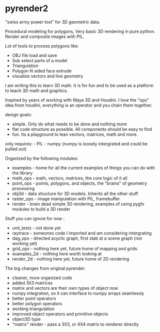 # pyrender2

"swiss army power tool" for 3D geometric data. 

Procedural modeling for polygons, 
Very basic 3D rendering in pure python.
Render and composite images with PIL. 


Lot of tools to process polygons like:

   - OBJ file load and save 
   - Sub select parts of a model 
   - Triangulation 
   - Polygon N sided face extrude 
   - visualize vectors and line geometry 




I am writing this to learn 3D math. It is for fun and to be used
as a platform to teach 3D math and graphics. 

Inspired by years of working with Maya 3D and Houdini. 
I love the "ops" idea from houdini, everything is an operator and
you chain them together.



design goals:
   - simple. Only do what needs to be done and nothing more
   - flat code structure as possible. All components should be easy to find 
   - fun. Its a playground to lean vectors, matrices, math and more. 


only requires:
    - PIL 
    - numpy (numpy is loosely intergrated and could be pulled out)


   Organized by the following modules:
   -  examples    - home for all the current examples of things you can do with the library
   -  math_ops    - math, vectors, matrices, the core logic of it all  
   -  point_ops   - points, polygons, and objects, the "brains" of geometry processing
   -  obj3d       - data structure for 3D models. Inherits all the other stuff  
   -  raster_ops  - image manipulation with PIL, framebuffer  
   -  render      - brain dead simple 3D rendering, examples of using pygfx modules to build a 3D render  

   Stuff you can ignore for now :
   -  unit_tests  - not done yet 
   -  raytrace    - someones code I imported and am considering intergrating 
   -  dag_ops     - directed acyclic graph, first stab at a scene graph (not working yet)
   -  grid_ops    - nothing here yet, future home of mapping and grids 
   -  examples_2d - nothing here worth looking at  
   -  render_2d   - nothing here yet, future home of 2D rendering 


The big changes from original pyrender:

  - cleaner, more organized code 
  - added 3X3 matrices 
  - matrix and vectors are their own types of object now
  - numpy integration, so it can interface to numpy arrays seamlessly 
  - better point operators 
  - better polygon operators 
  - working triangulation
  - improved object operators and primitive objects
  - object3D type 
  - "matrix" render - pass a 3X3, or 4X4 matrix to renderer directly 









